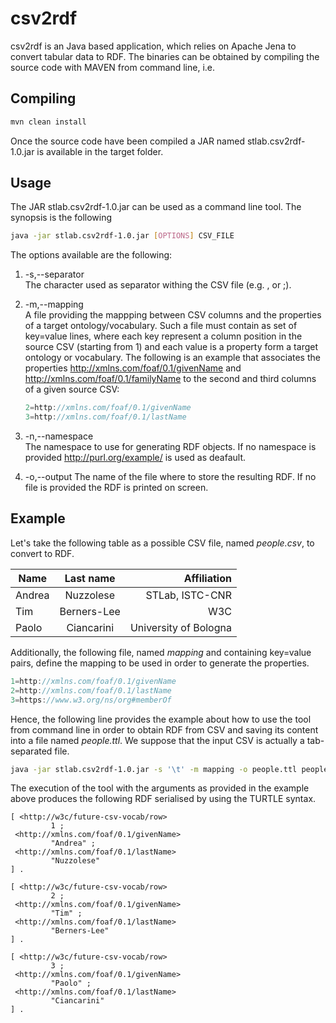 # csv2rdf

csv2rdf is an Java based application, which relies on Apache Jena to convert tabular data to RDF.
The binaries can be obtained by compiling the source code with MAVEN from command line, i.e.

## Compiling

```bash 
mvn clean install
```
Once the source code have been compiled a JAR named stlab.csv2rdf-1.0.jar is available in the target folder.

## Usage

The JAR stlab.csv2rdf-1.0.jar can be used as a command line tool.
The synopsis is the following

```bash
java -jar stlab.csv2rdf-1.0.jar [OPTIONS] CSV_FILE
```

The options available are the following:

1. -s,--separator <char>   
The character used as separator withing the CSV file (e.g. , or ;).
2. -m,--mapping <file>     
A file providing the mappping between CSV columns and the properties of 						a target ontology/vocabulary.
Such a file must contain as set of key=value lines, where each key represent a column position in the source CSV (starting from 1) and each value is a property form a target ontology or vocabulary. The following is an example that associates the properties http://xmlns.com/foaf/0.1/givenName and http://xmlns.com/foaf/0.1/familyName to the second and third columns of a given source CSV:
    ```java
    2=http://xmlns.com/foaf/0.1/givenName
    3=http://xmlns.com/foaf/0.1/lastName
    ```
3. -n,--namespace <uri>    
The namespace to use for generating RDF objects. If no namespace is provided http://purl.org/example/ is used as deafault.

4. -o,--output <file>
The name of the file where to store the resulting RDF. If no file is provided the RDF is printed on screen.

## Example
 Let's take the following table as a possible CSV file, named *people.csv*, to convert to RDF.
 
 |Name|Last name|Affiliation|
 |----|:--------:|-----------:|
 |Andrea|Nuzzolese|STLab, ISTC-CNR|
 |Tim|Berners-Lee|W3C|
 |Paolo|Ciancarini|University of Bologna| 
 
 Additionally, the following file, named *mapping* and containing key=value pairs, define the mapping to be used in order to generate the properties.
 ```java
 1=http://xmlns.com/foaf/0.1/givenName
 2=http://xmlns.com/foaf/0.1/lastName
 3=https://www.w3.org/ns/org#memberOf
 ``` 
 
 Hence, the following line provides the example about how to use the tool from command line in order to obtain RDF from CSV and saving its content into a file named *people.ttl*. We suppose that the input CSV is actually a tab-separated file.
 ```bash
 java -jar stlab.csv2rdf-1.0.jar -s '\t' -m mapping -o people.ttl people.csv
 ```
 
 The execution of the tool with the arguments as provided in the example above produces the following RDF serialised by using the TURTLE syntax.
 ```turtle
 [ <http://w3c/future-csv-vocab/row>
          1 ;
  <http://xmlns.com/foaf/0.1/givenName>
          "Andrea" ;
  <http://xmlns.com/foaf/0.1/lastName>
          "Nuzzolese"
] .

[ <http://w3c/future-csv-vocab/row>
          2 ;
  <http://xmlns.com/foaf/0.1/givenName>
          "Tim" ;
  <http://xmlns.com/foaf/0.1/lastName>
          "Berners-Lee"
] .

[ <http://w3c/future-csv-vocab/row>
          3 ;
  <http://xmlns.com/foaf/0.1/givenName>
          "Paolo" ;
  <http://xmlns.com/foaf/0.1/lastName>
          "Ciancarini"
] .
 ```